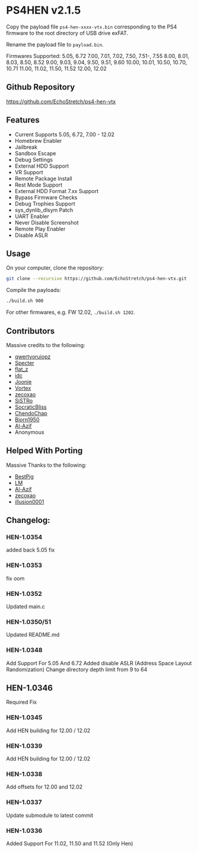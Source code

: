 # PS4HEN v2.1.5

Copy the payload file `ps4-hen-xxxx-vtx.bin` corresponding to the PS4 firmware to the root directory of USB drive exFAT.

Rename the payload file to `payload.bin`.

Firmwares Supported:
5.05, 6.72
7.00, 7.01, 7.02, 7.50, 7.51-, 7.55
8.00, 8.01, 8.03, 8.50, 8.52
9.00, 9.03, 9.04, 9.50, 9.51, 9.60
10.00, 10.01, 10.50, 10.70, 10.71
11.00, 11.02, 11.50, 11.52
12.00, 12.02

## Github Repository
https://github.com/EchoStretch/ps4-hen-vtx

## Features
- Current Supports 5.05, 6.72, 7.00 - 12.02
- Homebrew Enabler
- Jailbreak
- Sandbox Escape
- Debug Settings
- External HDD Support
- VR Support
- Remote Package Install
- Rest Mode Support
- External HDD Format 7.xx Support
- Bypass Firmware Checks
- Debug Trophies Support
- sys_dynlib_dlsym Patch
- UART Enabler
- Never Disable Screenshot
- Remote Play Enabler
- Disable ASLR

## Usage

On your computer, clone the repository:

```sh
git clone --recursive https://github.com/EchoStretch/ps4-hen-vtx.git
```

Compile the payloads:

```sh
./build.sh 900
```
For other firmwares, e.g. FW 12.02, `./build.sh 1202`.

## Contributors
Massive credits to the following:
- [qwertyoruiopz](https://twitter.com/qwertyoruiopz)
- [Specter](https://twitter.com/SpecterDev) 
- [flat_z](https://twitter.com/flat_z)
- [idc](https://twitter.com/3226_2143)
- [Joonie](https://github.com/Joonie86/)
- [Vortex](https://github.com/xvortex)
- [zecoxao](https://twitter.com/notzecoxao)
- [SiSTRo](https://github.com/SiSTR0)
- [SocraticBliss](https://twitter.com/SocraticBliss)
- [ChendoChap](https://github.com/ChendoChap)
- [Biorn1950](https://github.com/Biorn1950)
- [Al-Azif](https://github.com/Al-Azif)
- Anonymous

## Helped With Porting
Massive Thanks to the following:
- [BestPig](https://twitter.com/BestPig)
- [LM](https://twitter.com/LightningMods)
- [Al-Azif](https://github.com/Al-Azif)
- [zecoxao](https://twitter.com/notzecoxao)
- [illusion0001](https://twitter.com/illusion0002)

## Changelog:

### HEN-1.0354
added back 5.05 fix

### HEN-1.0353
fix oom

### HEN-1.0352
Updated main.c

### HEN-1.0350/51
Updated README.md

### HEN-1.0348
Add Support For 5.05 And 6.72
Added disable ASLR (Address Space Layout Randomization)
Change directory depth limit from 9 to 64

## HEN-1.0346
Required Fix

### HEN-1.0345
Add HEN building for 12.00 / 12.02

### HEN-1.0339
Add HEN building for 12.00 / 12.02

### HEN-1.0338
Add offsets for 12.00 and 12.02

### HEN-1.0337
Update submodule to latest commit

### HEN-1.0336
Added Support For 11.02, 11.50 and 11.52 (Only Hen)
